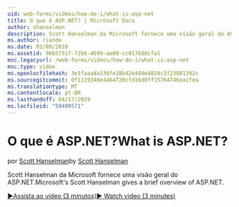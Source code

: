```yaml
---
uid: web-forms/videos/how-do-i/what-is-asp-net
title: O que é ASP.NET? | Microsoft Docs
author: shanselman
description: Scott Hanselman da Microsoft fornece uma visão geral do ASP.NET.
ms.author: riande
ms.date: 03/09/2010
ms.assetid: 96b57317-72b6-4699-ae60-cc917688cfa1
msc.legacyurl: /web-forms/videos/how-do-i/what-is-asp-net
msc.type: video
ms.openlocfilehash: 3e1faaada336fe18b42e48de4824c3f23881392c
ms.sourcegitcommit: 0f1119340e4464720cfd16d0ff15764746ea1fea
ms.translationtype: MT
ms.contentlocale: pt-BR
ms.lasthandoff: 04/17/2019
ms.locfileid: "59409571"
---
```

# <a name="what-is-aspnet"></a><span data-ttu-id="e9e4b-104">O que é ASP.NET?</span><span class="sxs-lookup"><span data-stu-id="e9e4b-104">What is ASP.NET?</span></span>

<span data-ttu-id="e9e4b-105">por [Scott Hanselman](https://github.com/shanselman)</span><span class="sxs-lookup"><span data-stu-id="e9e4b-105">by [Scott Hanselman](https://github.com/shanselman)</span></span>

<span data-ttu-id="e9e4b-106">Scott Hanselman da Microsoft fornece uma visão geral do ASP.NET.</span><span class="sxs-lookup"><span data-stu-id="e9e4b-106">Microsoft's Scott Hanselman gives a brief overview of ASP.NET.</span></span>

[<span data-ttu-id="e9e4b-107">&#9654;Assista ao vídeo (3 minutos)</span><span class="sxs-lookup"><span data-stu-id="e9e4b-107">&#9654; Watch video (3 minutes)</span></span>](https://channel9.msdn.com/Blogs/ASP-NET-Site-Videos/what-is-asp-net)
